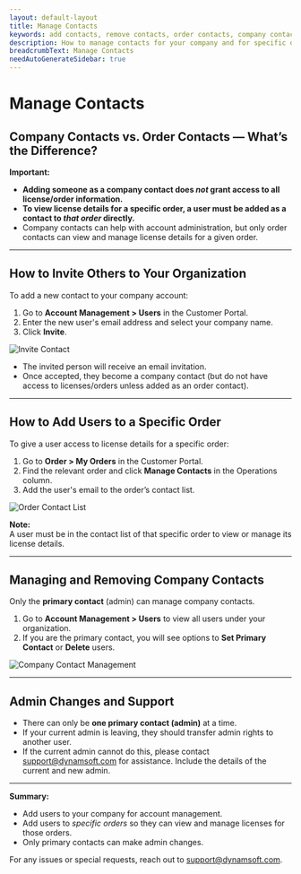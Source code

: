 ```yaml
---
layout: default-layout
title: Manage Contacts
keywords: add contacts, remove contacts, order contacts, company contacts, Dynamsoft
description: How to manage contacts for your company and for specific orders in the Dynamsoft Customer Portal.
breadcrumbText: Manage Contacts
needAutoGenerateSidebar: true
---
```


# Manage Contacts

## Company Contacts vs. Order Contacts — What’s the Difference?

**Important:**  
- **Adding someone as a company contact does *not* grant access to all license/order information.**
- **To view license details for a specific order, a user must be added as a contact to *that order* directly.**  
- Company contacts can help with account administration, but only order contacts can view and manage license details for a given order.

---

## How to Invite Others to Your Organization

To add a new contact to your company account:

1. Go to **Account Management > Users** in the Customer Portal.
2. Enter the new user's email address and select your company name.
3. Click **Invite**.

![Invite Contact]({{site.assets}}img/customer-portal-account-contacts-1.png)

- The invited person will receive an email invitation.  
- Once accepted, they become a company contact (but do not have access to licenses/orders unless added as an order contact).

---

## How to Add Users to a Specific Order

To give a user access to license details for a specific order:

1. Go to **Order > My Orders** in the Customer Portal.
2. Find the relevant order and click **Manage Contacts** in the Operations column.
3. Add the user's email to the order’s contact list.

![Order Contact List]({{site.assets}}img/customer-portal-account-contacts-2.png)

**Note:**  
A user must be in the contact list of that specific order to view or manage its license details.

---

## Managing and Removing Company Contacts

Only the **primary contact** (admin) can manage company contacts.

1. Go to **Account Management > Users** to view all users under your organization.
2. If you are the primary contact, you will see options to **Set Primary Contact** or **Delete** users.

![Company Contact Management]({{site.assets}}img/customer-portal-account-contacts-3.png)

---

## Admin Changes and Support

- There can only be **one primary contact (admin)** at a time.
- If your current admin is leaving, they should transfer admin rights to another user.
- If the current admin cannot do this, please contact [support@dynamsoft.com](mailto:support@dynamsoft.com) for assistance. Include the details of the current and new admin.

---

**Summary:**  
- Add users to your company for account management.
- Add users to *specific orders* so they can view and manage licenses for those orders.
- Only primary contacts can make admin changes.

For any issues or special requests, reach out to [support@dynamsoft.com](mailto:support@dynamsoft.com).